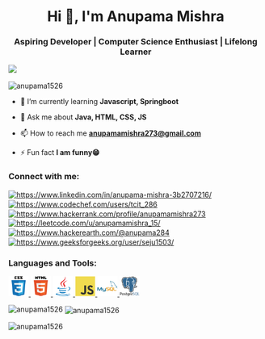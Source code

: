 
<h1 align="center">Hi 👋, I'm Anupama Mishra</h1>
<h3 align="center">Aspiring Developer | Computer Science Enthusiast | Lifelong Learner</h3>

<p align="left"> <img src="https://github.com/Anupama1526/Anupama1526/assets/98888727/d8a51025-c760-47d2-8d13-aadc7c1b12f9" /> </p>

<p align="left"> <img src="https://komarev.com/ghpvc/?username=anupama1526&label=Profile%20views&color=0e75b6&style=flat" alt="anupama1526" /> </p>

- 🌱 I’m currently learning **Javascript, Springboot**

- 💬 Ask me about **Java, HTML, CSS, JS**

- 📫 How to reach me **anupamamishra273@gmail.com**

- ⚡ Fun fact **I am funny😁**

<h3 align="left">Connect with me:</h3>
<p align="left">
<a href="https://linkedin.com/in/https://www.linkedin.com/in/anupama-mishra-3b2707216/" target="blank"><img align="center" src="https://raw.githubusercontent.com/rahuldkjain/github-profile-readme-generator/master/src/images/icons/Social/linked-in-alt.svg" alt="https://www.linkedin.com/in/anupama-mishra-3b2707216/" height="30" width="40" /></a>
<a href="https://www.codechef.com/users/https://www.codechef.com/users/tcit_286" target="blank"><img align="center" src="https://cdn.jsdelivr.net/npm/simple-icons@3.1.0/icons/codechef.svg" alt="https://www.codechef.com/users/tcit_286" height="30" width="40" /></a>
<a href="https://www.hackerrank.com/https://www.hackerrank.com/profile/anupamamishra273" target="blank"><img align="center" src="https://raw.githubusercontent.com/rahuldkjain/github-profile-readme-generator/master/src/images/icons/Social/hackerrank.svg" alt="https://www.hackerrank.com/profile/anupamamishra273" height="30" width="40" /></a>
<a href="https://www.leetcode.com/https://leetcode.com/u/anupamamishra_15/" target="blank"><img align="center" src="https://raw.githubusercontent.com/rahuldkjain/github-profile-readme-generator/master/src/images/icons/Social/leet-code.svg" alt="https://leetcode.com/u/anupamamishra_15/" height="30" width="40" /></a>
<a href="https://www.hackerearth.com/https://www.hackerearth.com/@anupama284" target="blank"><img align="center" src="https://raw.githubusercontent.com/rahuldkjain/github-profile-readme-generator/master/src/images/icons/Social/hackerearth.svg" alt="https://www.hackerearth.com/@anupama284" height="30" width="40" /></a>
<a href="https://auth.geeksforgeeks.org/user/https://www.geeksforgeeks.org/user/seju1503/" target="blank"><img align="center" src="https://raw.githubusercontent.com/rahuldkjain/github-profile-readme-generator/master/src/images/icons/Social/geeks-for-geeks.svg" alt="https://www.geeksforgeeks.org/user/seju1503/" height="30" width="40" /></a>
</p>

<h3 align="left">Languages and Tools:</h3>
<p align="left"> <a href="https://www.w3schools.com/css/" target="_blank" rel="noreferrer"> <img src="https://raw.githubusercontent.com/devicons/devicon/master/icons/css3/css3-original-wordmark.svg" alt="css3" width="40" height="40"/> </a> <a href="https://www.w3.org/html/" target="_blank" rel="noreferrer"> <img src="https://raw.githubusercontent.com/devicons/devicon/master/icons/html5/html5-original-wordmark.svg" alt="html5" width="40" height="40"/> </a> <a href="https://www.java.com" target="_blank" rel="noreferrer"> <img src="https://raw.githubusercontent.com/devicons/devicon/master/icons/java/java-original.svg" alt="java" width="40" height="40"/> </a> <a href="https://developer.mozilla.org/en-US/docs/Web/JavaScript" target="_blank" rel="noreferrer"> <img src="https://raw.githubusercontent.com/devicons/devicon/master/icons/javascript/javascript-original.svg" alt="javascript" width="40" height="40"/> </a> <a href="https://www.mysql.com/" target="_blank" rel="noreferrer"> <img src="https://raw.githubusercontent.com/devicons/devicon/master/icons/mysql/mysql-original-wordmark.svg" alt="mysql" width="40" height="40"/> </a> <a href="https://www.postgresql.org" target="_blank" rel="noreferrer"> <img src="https://raw.githubusercontent.com/devicons/devicon/master/icons/postgresql/postgresql-original-wordmark.svg" alt="postgresql" width="40" height="40"/> </a> </p>

<p><img align="left" src="https://github-readme-stats.vercel.app/api/top-langs?username=anupama1526&show_icons=true&locale=en&layout=compact" alt="anupama1526" /></p>

<p>&nbsp;<img align="center" src="https://github-readme-stats.vercel.app/api?username=anupama1526&show_icons=true&locale=en" alt="anupama1526" /></p>

<p><img align="center" src="https://github-readme-streak-stats.herokuapp.com/?user=anupama1526&" alt="anupama1526" /></p>
